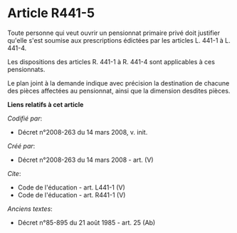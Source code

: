 # Article R441-5

Toute personne qui veut ouvrir un pensionnat primaire privé doit justifier qu'elle s'est soumise aux prescriptions édictées
par les articles L. 441-1 à L. 441-4. 

Les dispositions des articles R. 441-1 à R. 441-4 sont applicables à ces pensionnats. 

Le plan joint à la demande indique avec précision la destination de chacune des pièces affectées au pensionnat, ainsi que la
dimension desdites pièces.

**Liens relatifs à cet article**

_Codifié par_:

  - Décret n°2008-263 du 14 mars 2008, v. init.

_Créé par_:

  - Décret n°2008-263 du 14 mars 2008 - art. (V)

_Cite_:

  - Code de l'éducation - art. L441-1 (V)
  - Code de l'éducation - art. R441-1 (V)

_Anciens textes_:

  - Décret n°85-895 du 21 août 1985 - art. 25 (Ab)
